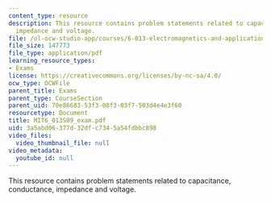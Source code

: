 ```yaml
---
content_type: resource
description: This resource contains problem statements related to capacitance, conductance,
  impedance and voltage.
file: /ol-ocw-studio-app/courses/6-013-electromagnetics-and-applications-spring-2009/3a5abd06377d32dfc7345a54fdbbc898_MIT6_013S09_exam.pdf
file_size: 147773
file_type: application/pdf
learning_resource_types:
- Exams
license: https://creativecommons.org/licenses/by-nc-sa/4.0/
ocw_type: OCWFile
parent_title: Exams
parent_type: CourseSection
parent_uid: 70e86683-53f3-08f3-03f7-503d4e4e3f60
resourcetype: Document
title: MIT6_013S09_exam.pdf
uid: 3a5abd06-377d-32df-c734-5a54fdbbc898
video_files:
  video_thumbnail_file: null
video_metadata:
  youtube_id: null
---
```

This resource contains problem statements related to capacitance, conductance, impedance and voltage.